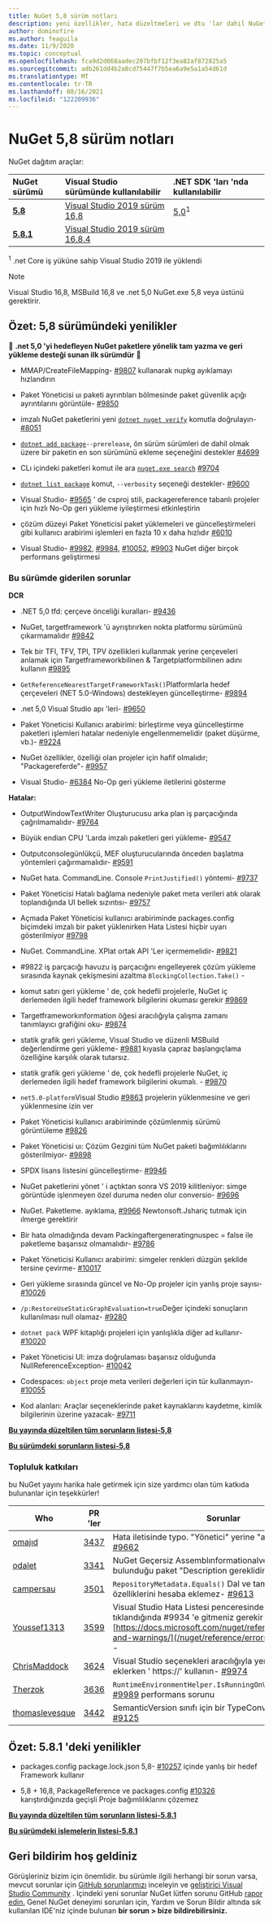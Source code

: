 ```yaml
---
title: NuGet 5,8 sürüm notları
description: yeni özellikler, hata düzeltmeleri ve dtu 'lar dahil NuGet 5,8 sürüm notları.
author: dominofire
ms.author: feaguila
ms.date: 11/9/2020
ms.topic: conceptual
ms.openlocfilehash: fca9d2d068aadec207bfbf12f3ea82af872825a5
ms.sourcegitcommit: adb261dd4b2a8cd75447f7b5ea6a9e5a1a54d61d
ms.translationtype: MT
ms.contentlocale: tr-TR
ms.lasthandoff: 08/16/2021
ms.locfileid: "122209936"
---
```

# <a name="nuget-58-release-notes"></a>NuGet 5,8 sürüm notları

NuGet dağıtım araçlar:

| NuGet sürümü | Visual Studio sürümünde kullanılabilir | .NET SDK 'ları 'nda kullanılabilir |
|:---|:---|:---|
| [**5.8**](https://nuget.org/downloads) | [Visual Studio 2019 sürüm 16,8](https://visualstudio.microsoft.com/downloads/) | [5,0](https://dotnet.microsoft.com/download/dotnet-core/5.0)<sup>1</sup> |
| [**5.8.1**](https://nuget.org/downloads) | [Visual Studio 2019 sürüm 16.8.4](https://visualstudio.microsoft.com/downloads/) | |

<sup>1</sup> .net Core iş yüküne sahip Visual Studio 2019 ile yüklendi
  
> [!NOTE]
> Visual Studio 16,8, MSBuild 16,8 ve .net 5,0 NuGet.exe 5,8 veya üstünü gerektirir.


## <a name="summary-whats-new-in-58"></a>Özet: 5,8 sürümündeki yenilikler
🎉 **.net 5,0 'yi hedefleyen NuGet paketlere yönelik tam yazma ve geri yükleme desteği sunan ilk sürümdür** 🎉

* MMAP/CreateFileMapping- [#9807](https://github.com/NuGet/Home/issues/9807) kullanarak nupkg ayıklamayı hızlandırın

* Paket Yöneticisi uı paketi ayrıntıları bölmesinde paket güvenlik açığı ayrıntılarını görüntüle- [#9850](https://github.com/NuGet/Home/issues/9850)

* imzalı NuGet paketlerini yeni [`dotnet nuget verify`](/dotnet/core/tools/dotnet-nuget-verify) komutla doğrulayın- [#8051](https://github.com/NuGet/Home/issues/8051)

* [`dotnet add package`](/dotnet/core/tools/dotnet-add-package#:~:text=dotnet%20add%20package%201%20Name%202%20Synopsis%203,when%20targeting%20a%20specific%20framework.%20...%206%20Examples)`--prerelease`, ön sürüm sürümleri de dahil olmak üzere bir paketin en son sürümünü ekleme seçeneğini destekler [#4699](https://github.com/NuGet/Home/issues/4699)

* CLı içindeki paketleri komut ile ara [`nuget.exe search`](../reference/cli-reference/cli-ref-search.md) [#9704](https://github.com/NuGet/Home/issues/9704)

* [`dotnet list package`](/dotnet/core/tools/dotnet-list-package) komut, `--verbosity` seçeneği destekler- [#9600](https://github.com/NuGet/Home/issues/9600)

* Visual Studio- [#9565](https://github.com/NuGet/Home/issues/9565) ' de csproj stili, packagereference tabanlı projeler için hızlı No-Op geri yükleme iyileştirmesi etkinleştirin

* çözüm düzeyi Paket Yöneticisi paket yüklemeleri ve güncelleştirmeleri gibi kullanıcı arabirimi işlemleri en fazla 10 x daha hızlıdır [#6010](https://github.com/NuGet/Home/issues/6010)

* Visual Studio- [#9982](https://github.com/NuGet/Home/issues/9982), [#9984](https://github.com/NuGet/Home/issues/9984), [#10052](https://github.com/NuGet/Home/issues/10052), [#9903](https://github.com/NuGet/Home/issues/9903) NuGet diğer birçok performans geliştirmesi


### <a name="issues-fixed-in-this-release"></a>Bu sürümde giderilen sorunlar

**DCR**

* .NET 5,0 tfd: çerçeve önceliği kuralları- [#9436](https://github.com/NuGet/Home/issues/9436)

* NuGet, targetframework 'ü ayrıştırırken nokta platformu sürümünü çıkarmamalıdır [#9842](https://github.com/NuGet/Home/issues/9842)

* Tek bir TFI, TFV, TPI, TPV özellikleri kullanmak yerine çerçeveleri anlamak için Targetframeworkbilinen & Targetplatformbilinen adını kullanın [#9895](https://github.com/NuGet/Home/issues/9895)

* `GetReferenceNearestTargetFrameworkTask()`Platformlarla hedef çerçeveleri (NET 5.0-Windows) destekleyen güncelleştirme- [#9894](https://github.com/NuGet/Home/issues/9894)

* .net 5,0 Visual Studio apı 'leri- [#9650](https://github.com/NuGet/Home/issues/9650)

* Paket Yöneticisi Kullanıcı arabirimi: birleştirme veya güncelleştirme paketleri işlemleri hatalar nedeniyle engellenmemelidir (paket düşürme, vb.)- [#9224](https://github.com/NuGet/Home/issues/9224)

* NuGet özellikler, özelliği olan projeler için hafif olmalıdır; "Packagereferde"- [#9957](https://github.com/NuGet/Home/issues/9957)

* Visual Studio- [#6384](https://github.com/NuGet/Home/issues/6384) No-Op geri yükleme iletilerini gösterme

**Hatalar:**

* OutputWindowTextWriter Oluşturucusu arka plan iş parçacığında çağrılmamalıdır- [#9764](https://github.com/NuGet/Home/issues/9764)

* Büyük endian CPU 'Larda imzalı paketleri geri yükleme- [#9547](https://github.com/NuGet/Home/issues/9547)

* Outputconsolegünlükçü, MEF oluşturucularında önceden başlatma yöntemleri çağırmamalıdır- [#9591](https://github.com/NuGet/Home/issues/9591)

* NuGet hata. CommandLine. Console `PrintJustified()` yöntemi- [#9737](https://github.com/NuGet/Home/issues/9737)

* Paket Yöneticisi Hatalı bağlama nedeniyle paket meta verileri atık olarak toplandığında UI bellek sızıntısı- [#9757](https://github.com/NuGet/Home/issues/9757)

* Açmada Paket Yöneticisi kullanıcı arabiriminde packages.config biçimdeki imzalı bir paket yüklenirken Hata Listesi hiçbir uyarı gösterilmiyor [#9798](https://github.com/NuGet/Home/issues/9798)

* NuGet. CommandLine. XPlat ortak API 'Ler içermemelidir- [#9821](https://github.com/NuGet/Home/issues/9821)

* #9822 iş parçacığı havuzu iş parçacığını engelleyerek çözüm yükleme sırasında kaynak çekişmesini azaltma `BlockingCollection.Take()`  -  [](https://github.com/NuGet/Home/issues/9822)

* komut satırı geri yükleme ' de, çok hedefli projelerle, NuGet iç derlemeden ilgili hedef framework bilgilerini okuması gerekir [#9869](https://github.com/NuGet/Home/issues/9869)

* Targetframeworkınformation öğesi aracılığıyla çalışma zamanı tanımlayıcı grafiğini oku- [#9874](https://github.com/NuGet/Home/issues/9874)

* statik grafik geri yükleme, Visual Studio ve düzenli MSBuild değerlendirme geri yükleme- [#9881](https://github.com/NuGet/Home/issues/9881) kıyasla çapraz başlangıçlama özelliğine karşılık olarak tutarsız.

* statik grafik geri yükleme ' de, çok hedefli projelerle NuGet, iç derlemeden ilgili hedef framework bilgilerini okumalı. - [#9870](https://github.com/NuGet/Home/issues/9870)

* `net5.0-platform`Visual Studio [#9863](https://github.com/NuGet/Home/issues/9863) projelerin yüklenmesine ve geri yüklenmesine izin ver

* Paket Yöneticisi kullanıcı arabiriminde çözümlenmiş sürümü görüntüleme [#9826](https://github.com/NuGet/Home/issues/9826)

* Paket Yöneticisi uı: Çözüm Gezgini tüm NuGet paketi bağımlılıklarını gösterilmiyor- [#9898](https://github.com/NuGet/Home/issues/9898)

* SPDX lisans listesini güncelleştirme- [#9946](https://github.com/NuGet/Home/issues/9946)

* NuGet paketlerini yönet ' i açtıktan sonra VS 2019 kilitleniyor: simge görüntüde işlenmeyen özel duruma neden olur conversio- [#9696](https://github.com/NuGet/Home/issues/9696)

* NuGet. Paketleme. ayıklama, [#9966](https://github.com/NuGet/Home/issues/9966) Newtonsoft.Jshariç tutmak için ılmerge gerektirir

* Bir hata olmadığında devam Packingaftergeneratingnuspec = false ile paketleme başarısız olmamalıdır- [#9786](https://github.com/NuGet/Home/issues/9786)

* Paket Yöneticisi Kullanıcı arabirimi: simgeler renkleri düzgün şekilde tersine çevirme- [#10017](https://github.com/NuGet/Home/issues/10017)

* Geri yükleme sırasında güncel ve No-Op projeler için yanlış proje sayısı- [#10026](https://github.com/NuGet/Home/issues/10026)

* `/p:RestoreUseStaticGraphEvaluation=true`Değer içindeki sonuçların kullanılması null olamaz- [#9280](https://github.com/NuGet/Home/issues/9280)

* `dotnet pack` WPF kitaplığı projeleri için yanlışlıkla diğer ad kullanır- [#10020](https://github.com/NuGet/Home/issues/10020)

* Paket Yöneticisi UI: imza doğrulaması başarısız olduğunda NullReferenceException- [#10042](https://github.com/NuGet/Home/issues/10042)

* Codespaces: `object` proje meta verileri değerleri için tür kullanmayın- [#10055](https://github.com/NuGet/Home/issues/10055)

* Kod alanları: Araçlar seçeneklerinde paket kaynaklarını kaydetme, kimlik bilgilerinin üzerine yazacak- [#9711](https://github.com/NuGet/Home/issues/9711)


**[Bu yayında düzeltilen tüm sorunların listesi-5,8](https://app.zenhub.com/workspaces/nuget-client-team-55aec9a240305cf007585881/reports/release?release=5f03519b777e78b4ffb2edeb)**

**[Bu sürümdeki sorunların listesi-5,8](https://github.com/NuGet/NuGet.Client/compare/5.7.0.6726...5.8.0.6930)**

### <a name="community-contributions"></a>Topluluk katkıları

bu NuGet yayını harika hale getirmek için size yardımcı olan tüm katkıda bulunanlar için teşekkürler!

|Who|PR 'ler|Sorunlar|
|----|----|----|
[omajıd](https://github.com/omajid) | [3437](https://github.com/NuGet/NuGet.Client/pull/3437) | Hata iletisinde typo. "Yönetici" yerine "administator"- [#9662](https://github.com/NuGet/Home/issues/9662)
[odalet](https://github.com/odalet) | [3341](https://github.com/NuGet/NuGet.Client/pull/3341) | NuGet Geçersiz Assemblınformationalversion raporlarının bulunduğu paket "Description gereklidir"- [#5548](https://github.com/NuGet/Home/issues/5548)
[campersau](https://github.com/campersau) | [3501](https://github.com/NuGet/NuGet.Client/pull/3501) | `RepositoryMetadata.Equals()` Dal ve tamamlama özelliklerini hesaba eklemez- [#9613](https://github.com/NuGet/Home/issues/9613)
[Youssef1313](https://github.com/Youssef1313) | [3599](https://github.com/NuGet/NuGet.Client/pull/3599) | Visual Studio Hata Listesi penceresinde NU kodu tıklandığında #9934 'e gitmeniz gerekir [https://docs.microsoft.com/nuget/reference/errors-and-warnings/](/nuget/reference/errors-and-warnings/)  -  [](https://github.com/NuGet/Home/issues/9934)
[ChrisMaddock](https://github.com/ChrisMaddock) | [3624](https://github.com/NuGet/NuGet.Client/pull/3624) | Visual Studio seçenekleri aracılığıyla yeni paket kaynağı eklerken ' https://' kullanın- [#9974](https://github.com/NuGet/Home/issues/9974)
[Therzok](https://github.com/Therzok) | [3636](https://github.com/NuGet/NuGet.Client/pull/3636) | `RuntimeEnvironmentHelper.IsRunningOnVisualStudio`Mono [#9989](https://github.com/NuGet/Home/issues/9989) performans sorunu
[thomaslevesque](https://github.com/thomaslevesque) | [3442](https://github.com/NuGet/NuGet.Client/pull/3442) | SemanticVersion sınıfı için bir TypeConverter ekleyin- [#9125](https://github.com/NuGet/Home/issues/9125)

## <a name="summary-whats-new-in-581"></a>Özet: 5.8.1 'deki yenilikler

* packages.config package.lock.json 5,8- [#10257](https://github.com/NuGet/Home/issues/10257) içinde yanlış bir hedef Framework kullanır

* 5,8 + 16,8, PackageReference ve packages.config [#10326](https://github.com/NuGet/Home/issues/10326) karıştırdığınızda geçişli Proje bağımlılıklarını çözemez

**[Bu yayında düzeltilen tüm sorunların listesi-5.8.1](https://app.zenhub.com/workspaces/nuget-client-team-55aec9a240305cf007585881/reports/release?release=5ff7aeae16150e3b19910391)**

**[Bu sürümdeki işlemelerin listesi-5.8.1](https://github.com/NuGet/NuGet.Client/compare/5.8.0.6930...5.8.1.7021)**

## <a name="feedback-welcome"></a>Geri bildirim hoş geldiniz

Görüşleriniz bizim için önemlidir.  bu sürümle ilgili herhangi bir sorun varsa, mevcut sorunlar için [GitHub sorunlarımızı](https://github.com/NuGet/Home/issues) inceleyin ve [geliştirici Visual Studio Community](https://developercommunity.visualstudio.com/) .  Içindeki yeni sorunlar NuGet lütfen sorunu GitHub [rapor edin.](https://github.com/NuGet/Home/issues/new)
Genel NuGet deneyimi sorunları için, Yardım [](/visualstudio/ide/how-to-report-a-problem-with-visual-studio) ve Sorun Bildir altında sık kullanılan IDE'niz içinde bulunan **bir sorun > bize bildirebilirsiniz.**